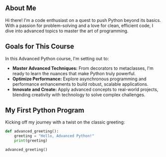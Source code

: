 ## About Me
Hi there! I'm a code enthusiast on a quest to push Python beyond its basics. With a passion for problem-solving and a love for clean, efficient code, I dive into advanced topics to master the art of programming.

## Goals for This Course
In this Advanced Python course, I'm setting out to:
- **Master Advanced Techniques:** From decorators to metaclasses, I'm ready to learn the nuances that make Python truly powerful.
- **Optimize Performance:** Explore asynchronous programming and performance enhancements to build robust, scalable applications.
- **Innovate and Create:** Apply advanced concepts to real-world projects, blending creativity with technology to solve complex challenges.

## My First Python Program
Kicking off my journey with a twist on the classic greeting:
```python
def advanced_greeting():
    greeting = "Hello, Advanced Python!"
    print(greeting)

advanced_greeting()

